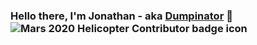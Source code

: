 ### Hello there, I'm Jonathan - aka [Dumpinator][website] 👋 <img src="/assets/cb-41625/images/help/profile/badge-mars-2020-small.png" alt="Mars 2020 Helicopter Contributor badge icon">

[website]: https://dumpinator.com/
